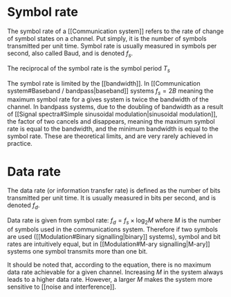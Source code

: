 # Symbol rate
The symbol rate of a [[Communication system]] refers to the rate of change of symbol states on a channel. Put simply, it is the number of symbols transmitted per unit time.
Symbol rate is usually measured in symbols per second, also called Baud, and is denoted $f_s$. 

The reciprocal of the symbol rate is the symbol period $T_s$

The symbol rate is limited by the [[bandwidth]]. In [[Communication system#Baseband / bandpass|baseband]] systems $f_s = 2B$ meaning the maximum symbol rate for a gives system is twice the bandwidth of the channel.
In bandpass systems, due to the doubling of bandwidth as a result of [[Signal spectra#Simple sinusoidal modulation|sinusoidal modulation]], the factor of two cancels and disappears, meaning the maximum symbol rate is equal to the bandwidth, and the minimum bandwidth is equal to the symbol rate.
These are theoretical limits, and are very rarely achieved in practice.
# Data rate
The data rate (or information transfer rate) is defined as the number of bits transmitted per unit time.
It is usually measured in bits per second, and is denoted $f_d$.

Data rate is given from symbol rate: $f_d = f_s \times \log_2 M$ where $M$ is the number of symbols used in the communications system.
Therefore if two symbols are used ([[Modulation#Binary signalling|binary]] systems), symbol and bit rates are intuitively equal, but in [[Modulation#M-ary signalling|M-ary]] systems one symbol transmits more than one bit.

It should be noted that, according to the equation, there is no maximum data rate achievable for a given channel. Increasing $M$ in the system always leads to a higher data rate. However, a larger $M$ makes the system more sensitive to [[noise and interference]]. 